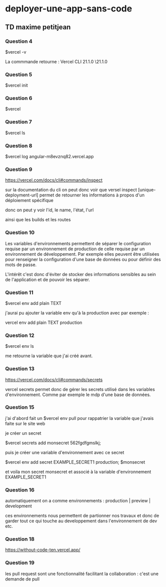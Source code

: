 # deployer-une-app-sans-code
## TD maxime petitjean

### Question 4

$vercel -v 

La commmande retourne : Vercel CLI 21.1.0 \21.1.0

### Question 5 

$vercel init 

### Question 6 

$vercel 

### Question 7 

$vercel ls

### Question 8 

$vercel log angular-m8evznq82.vercel.app

### Question 9

https://vercel.com/docs/cli#commands/inspect

sur la documentation du cli on peut donc voir que versel inspect [unique-deployment-url] permet de retourner les informations à propos d'un déploiement spécifique

donc on peut y voir l'id, le name, l'état, l'url 

ainsi que les builds et les routes 

### Question 10 

Les variables d'environnements permettent de séparer le configuration requise par un environnement de production de celle requise par un environnement de développement.
Par exemple elles peuvent être utilisées pour renseigner la configuration d'une base de données ou pour définir des mots de passe.

L'intérêt c'est donc d'éviter de stocker des informations sensibles au sein de l'application et de pouvoir les séparer.

### Question 11

$vercel env add plain TEXT 

j'aurai pu ajouter la variable env qu'à la production avec par exemple : 

vercel env add plain TEXT production 

### Question 12  

$vercel env ls 

me retourne la variable que j'ai créé avant.

### Question 13


https://vercel.com/docs/cli#commands/secrets

vercel secrets permet donc de gérer les secrets utilisé dans les variables d'environnement. 
Comme par exemple le mdp d'une base de données.


### Question 15

j'ai d'abord fait un $vercel env pull 
pour rappatrier la variable que j'avais faite sur le site web

je créer un secret 

$vercel secrets add monsecret 562fgdfgmslkj;

puis je créer une variable d'environnement avec ce secret
 
$vercel env add secret EXAMPLE_SECRET1 production;
$monsecret

et voila mon secret monsecret et associé à la variable d'environnement EXAMPLE_SECRET1

### Question 16

automatiquement on a comme environnements : production | preview | development 

ces environnements nous permettent de partionner nos travaux et donc de garder tout ce qui touche au developpement dans l'environnement de dev etc.

### Question  18

https://without-code-ten.vercel.app/

### Question 19

les pull request sont une fonctionnalité facilitant la collaboration : c'est une demande de pull 


